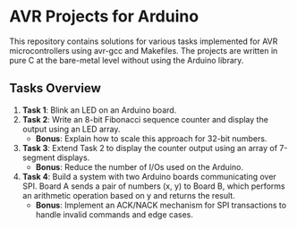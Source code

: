 # AVR Projects for Arduino

This repository contains solutions for various tasks implemented for AVR microcontrollers using avr-gcc and Makefiles. The projects are written in pure C at the bare-metal level without using the Arduino library.

## Tasks Overview

1. **Task 1**: Blink an LED on an Arduino board.
2. **Task 2**: Write an 8-bit Fibonacci sequence counter and display the output using an LED array.
    - **Bonus**: Explain how to scale this approach for 32-bit numbers.
3. **Task 3**: Extend Task 2 to display the counter output using an array of 7-segment displays.
    - **Bonus**: Reduce the number of I/Os used on the Arduino.
4. **Task 4**: Build a system with two Arduino boards communicating over SPI. Board A sends a pair of numbers (x, y) to Board B, which performs an arithmetic operation based on y and returns the result.
    - **Bonus**: Implement an ACK/NACK mechanism for SPI transactions to handle invalid commands and edge cases.

